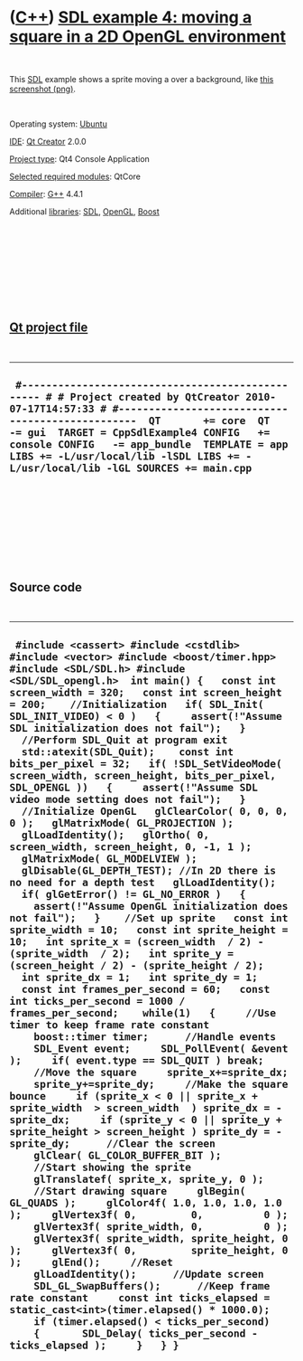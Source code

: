 



 

 

 

 

 

([C++](Cpp.md)) [SDL example 4: moving a square in a 2D OpenGL environment](CppSdlExample4.md)
================================================================================================

 

This [SDL](CppSdl.md) example shows a sprite moving a over a
background, like [this screenshot (png)](CppSdlExample4.png).

 

Operating system:
[Ubuntu](http://en.wikipedia.org/wiki/Ubuntu_%28operating_system%29)

[IDE](CppIde.md): [Qt Creator](CppQt.md) 2.0.0

[Project type](CppQtProjectType.md): Qt4 Console Application

[Selected required modules](CppQtCreatorSelectRequiredModules.png):
QtCore

[Compiler](CppCompiler.md): [G++](CppGpp.md) 4.4.1

Additional [libraries](CppLibrary.md): [SDL](CppSdl.md),
[OpenGL](CppOpenGl.md), [Boost](CppBoost.md)

 

 

 

 

 

[Qt project file](CppQtProjectFile.md)
---------------------------------------

 

  --------------------------------------------------------------------------------------------------------------------------------------------------------------------------------------------------------------------------------------------------------------------------------------------------------------------------------------------------------------------------
  ` #------------------------------------------------- # # Project created by QtCreator 2010-07-17T14:57:33 # #-------------------------------------------------  QT       += core  QT       -= gui  TARGET = CppSdlExample4 CONFIG   += console CONFIG   -= app_bundle  TEMPLATE = app  LIBS += -L/usr/local/lib -lSDL LIBS += -L/usr/local/lib -lGL SOURCES += main.cpp`
  --------------------------------------------------------------------------------------------------------------------------------------------------------------------------------------------------------------------------------------------------------------------------------------------------------------------------------------------------------------------------

 

 

 

 

 

Source code
-----------

 

  -------------------------------------------------------------------------------------------------------------------------------------------------------------------------------------------------------------------------------------------------------------------------------------------------------------------------------------------------------------------------------------------------------------------------------------------------------------------------------------------------------------------------------------------------------------------------------------------------------------------------------------------------------------------------------------------------------------------------------------------------------------------------------------------------------------------------------------------------------------------------------------------------------------------------------------------------------------------------------------------------------------------------------------------------------------------------------------------------------------------------------------------------------------------------------------------------------------------------------------------------------------------------------------------------------------------------------------------------------------------------------------------------------------------------------------------------------------------------------------------------------------------------------------------------------------------------------------------------------------------------------------------------------------------------------------------------------------------------------------------------------------------------------------------------------------------------------------------------------------------------------------------------------------------------------------------------------------------------------------------------------------------------------------------------------------------------------------------------------------------------------------------------------------------------------------------------------------------------------------------------------------------------------------------------------------------------------------------------------------------------------------------------------------------------------------------------------------------------------------------------------------------------------------------------------------------------------------------------------------------
  ` #include <cassert> #include <cstdlib> #include <vector> #include <boost/timer.hpp> #include <SDL/SDL.h> #include <SDL/SDL_opengl.h>  int main() {   const int screen_width = 320;   const int screen_height = 200;    //Initialization   if( SDL_Init( SDL_INIT_VIDEO) < 0 )   {     assert(!"Assume SDL initialization does not fail");   }    //Perform SDL_Quit at program exit   std::atexit(SDL_Quit);    const int bits_per_pixel = 32;   if( !SDL_SetVideoMode( screen_width, screen_height, bits_per_pixel, SDL_OPENGL ))   {     assert(!"Assume SDL video mode setting does not fail");   }    //Initialize OpenGL   glClearColor( 0, 0, 0, 0 );   glMatrixMode( GL_PROJECTION );   glLoadIdentity();   glOrtho( 0, screen_width, screen_height, 0, -1, 1 );   glMatrixMode( GL_MODELVIEW );   glDisable(GL_DEPTH_TEST); //In 2D there is no need for a depth test   glLoadIdentity();   if( glGetError() != GL_NO_ERROR )   {     assert(!"Assume OpenGL initialization does not fail");   }    //Set up sprite   const int sprite_width = 10;   const int sprite_height = 10;   int sprite_x = (screen_width  / 2) - (sprite_width  / 2);   int sprite_y = (screen_height / 2) - (sprite_height / 2);   int sprite_dx = 1;   int sprite_dy = 1;   const int frames_per_second = 60;   const int ticks_per_second = 1000 / frames_per_second;    while(1)   {     //Use timer to keep frame rate constant     boost::timer timer;      //Handle events     SDL_Event event;     SDL_PollEvent( &event );     if( event.type == SDL_QUIT ) break;      //Move the square     sprite_x+=sprite_dx;     sprite_y+=sprite_dy;     //Make the square bounce     if (sprite_x < 0 || sprite_x + sprite_width  > screen_width  ) sprite_dx = -sprite_dx;     if (sprite_y < 0 || sprite_y + sprite_height > screen_height ) sprite_dy = -sprite_dy;      //Clear the screen     glClear( GL_COLOR_BUFFER_BIT );      //Start showing the sprite     glTranslatef( sprite_x, sprite_y, 0 );     //Start drawing square     glBegin( GL_QUADS );     glColor4f( 1.0, 1.0, 1.0, 1.0 );     glVertex3f( 0,         0,          0 );     glVertex3f( sprite_width, 0,          0 );     glVertex3f( sprite_width, sprite_height, 0 );     glVertex3f( 0,         sprite_height, 0 );     glEnd();     //Reset     glLoadIdentity();      //Update screen     SDL_GL_SwapBuffers();      //Keep frame rate constant     const int ticks_elapsed = static_cast<int>(timer.elapsed() * 1000.0);     if (timer.elapsed() < ticks_per_second)     {       SDL_Delay( ticks_per_second - ticks_elapsed );     }   } }`
  -------------------------------------------------------------------------------------------------------------------------------------------------------------------------------------------------------------------------------------------------------------------------------------------------------------------------------------------------------------------------------------------------------------------------------------------------------------------------------------------------------------------------------------------------------------------------------------------------------------------------------------------------------------------------------------------------------------------------------------------------------------------------------------------------------------------------------------------------------------------------------------------------------------------------------------------------------------------------------------------------------------------------------------------------------------------------------------------------------------------------------------------------------------------------------------------------------------------------------------------------------------------------------------------------------------------------------------------------------------------------------------------------------------------------------------------------------------------------------------------------------------------------------------------------------------------------------------------------------------------------------------------------------------------------------------------------------------------------------------------------------------------------------------------------------------------------------------------------------------------------------------------------------------------------------------------------------------------------------------------------------------------------------------------------------------------------------------------------------------------------------------------------------------------------------------------------------------------------------------------------------------------------------------------------------------------------------------------------------------------------------------------------------------------------------------------------------------------------------------------------------------------------------------------------------------------------------------------------------------------

 

 

 

 

 





 



